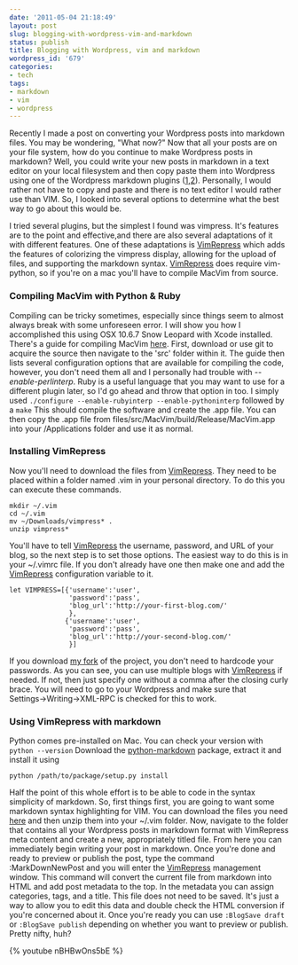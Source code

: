 ```yaml
---
date: '2011-05-04 21:18:49'
layout: post
slug: blogging-with-wordpress-vim-and-markdown
status: publish
title: Blogging with Wordpress, vim and markdown
wordpress_id: '679'
categories:
- tech
tags:
- markdown
- vim
- wordpress
---
```


Recently I made a post on converting your Wordpress posts into markdown files. You may be wondering, "What now?" Now that all your posts are on your file system, how do you continue to make Wordpress posts in markdown? Well, you could write your new posts in markdown in a text editor on your local filesystem and then copy paste them into Wordpress using one of the Wordpress markdown plugins ([1](http://wordpress.org/extend/plugins/markdown-on-save/),[2](http://wordpress.org/extend/plugins/markdown-for-wordpress-and-bbpress/)). Personally, I would rather not have to copy and paste and there is no text editor I would rather use than VIM. So, I looked into several options to determine what the best way to go about this would be.

I tried several plugins, but the simplest I found was vimpress. It's features are to the point and effective,and there are also several adaptations of it with different features. One of these adaptations is [VimRepress](http://www.vim.org/scripts/script.php?script_id=3510) which adds the features of colorizing the vimpress display, allowing for the upload of files, and supporting the markdown syntax. [VimRepress](http://www.vim.org/scripts/script.php?script_id=3510) does require vim-python, so if you're on a mac you'll have to compile MacVim from source.

### Compiling MacVim with Python & Ruby

Compiling can be tricky sometimes, especially since things seem to almost always break with some unforeseen error. I will show you how I accomplished this using OSX 10.6.7 Snow Leopard with Xcode installed. There's a guide for compiling MacVim [here](https://github.com/b4winckler/macvim/wiki/Building). First, download or use git to acquire the source then navigate to the 'src' folder within it. The guide then lists several configuration options that are available for compiling the code, however, you don't need them all and I personally had trouble with _--enable-perlinterp_. Ruby is a useful language that you may want to use for a different plugin later, so I'd go ahead and throw that option in too. I simply used `./configure --enable-rubyinterp --enable-pythoninterp` followed by a `make` This should compile the software and create the .app file. You can then copy the .app file from files/src/MacVim/build/Release/MacVim.app into your /Applications folder and use it as normal.

### Installing VimRepress

Now you'll need to download the files from [VimRepress](http://www.vim.org/scripts/script.php?script_id=3510). They need to be placed within a folder named .vim in your personal directory. To do this you can execute these commands.

```
mkdir ~/.vim
cd ~/.vim
mv ~/Downloads/vimpress* .
unzip vimpress*
```

You'll have to tell [VimRepress](http://www.vim.org/scripts/script.php?script_id=3510) the username, password, and URL of your blog, so the next step is to set those options. The easiest way to do this is in your ~/.vimrc file. If you don't already have one then make one and add the [VimRepress](http://www.vim.org/scripts/script.php?script_id=3510) configuration variable to it.

```
let VIMPRESS=[{'username':'user', 
               'password':'pass', 
               'blog_url':'http://your-first-blog.com/' 
               }, 
              {'username':'user', 
               'password':'pass', 
               'blog_url':'http://your-second-blog.com/' 
               }]
```

If you download [my fork](https://github.com/connermcd/VimRepress) of the project, you don't need to hardcode your passwords. As you can see, you can use multiple blogs with [VimRepress](http://www.vim.org/scripts/script.php?script_id=3510) if needed. If not, then just specify one without a comma after the closing curly brace. You will need to go to your Wordpress and make sure that Settings→Writing→XML-RPC is checked for this to work.

### Using VimRepress with markdown
Python comes pre-installed on Mac. You can check your version with `python --version` Download the [python-markdown](http://pypi.python.org/pypi/Markdown) package, extract it and install it using 

```
python /path/to/package/setup.py install
```

Half the point of this whole effort is to be able to code in the syntax simplicity of markdown. So, first things first, you are going to want some markdown syntax highlighting for VIM. You can download the files you need [here](https://github.com/plasticboy/vim-markdown) and then unzip them into your ~/.vim folder. Now, navigate to the folder that contains all your Wordpress posts in markdown format with VimRepress meta content and create a new, appropriately titled file. From here you can immediately begin writing your post in markdown. Once you're done and ready to preview or publish the post, type the command :MarkDownNewPost and you will enter the [VimRepress](http://www.vim.org/scripts/script.php?script_id=3510) management window. This command will convert the current file from markdown into HTML and add post metadata to the top. In the metadata you can assign categories, tags, and a title. This file does not need to be saved. It's just a way to allow you to edit this data and double check the HTML conversion if you're concerned about it. Once you're ready you can use `:BlogSave draft` or `:BlogSave publish` depending on whether you want to preview or publish. Pretty nifty, huh?

{% youtube nBHBwOns5bE %}
